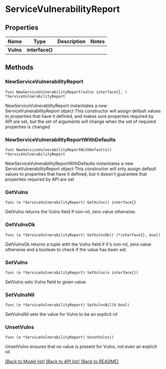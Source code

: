 # ServiceVulnerabilityReport

## Properties

Name | Type | Description | Notes
------------ | ------------- | ------------- | -------------
**Vulns** | **interface{}** |  | 

## Methods

### NewServiceVulnerabilityReport

`func NewServiceVulnerabilityReport(vulns interface{}, ) *ServiceVulnerabilityReport`

NewServiceVulnerabilityReport instantiates a new ServiceVulnerabilityReport object
This constructor will assign default values to properties that have it defined,
and makes sure properties required by API are set, but the set of arguments
will change when the set of required properties is changed

### NewServiceVulnerabilityReportWithDefaults

`func NewServiceVulnerabilityReportWithDefaults() *ServiceVulnerabilityReport`

NewServiceVulnerabilityReportWithDefaults instantiates a new ServiceVulnerabilityReport object
This constructor will only assign default values to properties that have it defined,
but it doesn't guarantee that properties required by API are set

### GetVulns

`func (o *ServiceVulnerabilityReport) GetVulns() interface{}`

GetVulns returns the Vulns field if non-nil, zero value otherwise.

### GetVulnsOk

`func (o *ServiceVulnerabilityReport) GetVulnsOk() (*interface{}, bool)`

GetVulnsOk returns a tuple with the Vulns field if it's non-nil, zero value otherwise
and a boolean to check if the value has been set.

### SetVulns

`func (o *ServiceVulnerabilityReport) SetVulns(v interface{})`

SetVulns sets Vulns field to given value.


### SetVulnsNil

`func (o *ServiceVulnerabilityReport) SetVulnsNil(b bool)`

 SetVulnsNil sets the value for Vulns to be an explicit nil

### UnsetVulns
`func (o *ServiceVulnerabilityReport) UnsetVulns()`

UnsetVulns ensures that no value is present for Vulns, not even an explicit nil

[[Back to Model list]](../README.md#documentation-for-models) [[Back to API list]](../README.md#documentation-for-api-endpoints) [[Back to README]](../README.md)


